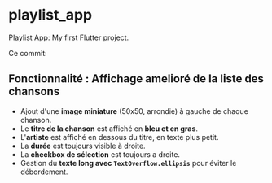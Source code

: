 # playlist_app

Playlist App:  My first Flutter project.

Ce commit:

## Fonctionnalité : Affichage amelioré de la liste des chansons

- Ajout d'une **image miniature** (50x50, arrondie) à gauche de chaque chanson.
- Le **titre de la chanson** est affiché en **bleu et en gras**.
- L'**artiste** est affiché en dessous du titre, en texte plus petit.
- La **durée** est toujours visible à droite.
- La **checkbox de sélection** est toujours a droite.
- Gestion du **texte long avec `TextOverflow.ellipsis`** pour éviter le débordement.



